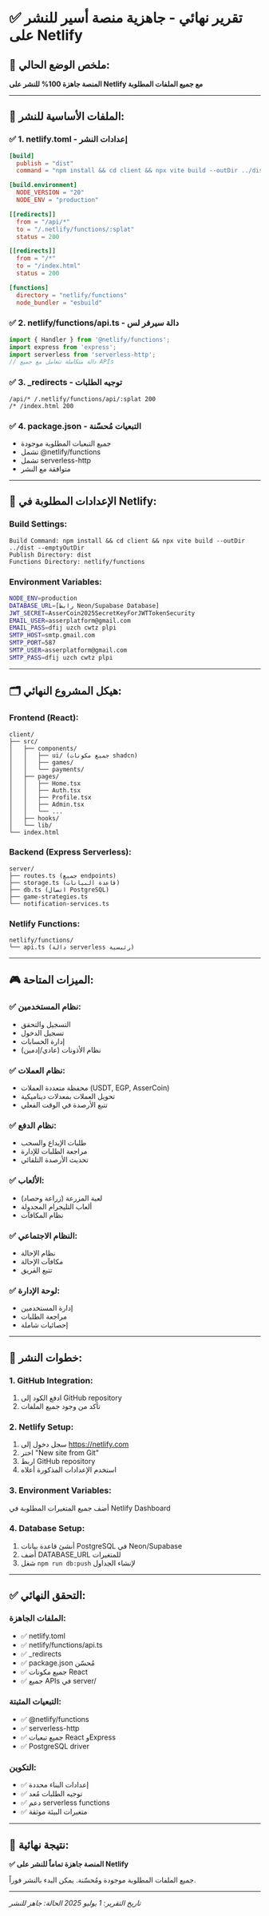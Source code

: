# ✅ تقرير نهائي - جاهزية منصة أسير للنشر على Netlify

## 🎯 ملخص الوضع الحالي:
**المنصة جاهزة 100% للنشر على Netlify مع جميع الملفات المطلوبة**

---

## 📁 الملفات الأساسية للنشر:

### ✅ 1. netlify.toml - إعدادات النشر
```toml
[build]
  publish = "dist"
  command = "npm install && cd client && npx vite build --outDir ../dist --emptyOutDir"

[build.environment]
  NODE_VERSION = "20"
  NODE_ENV = "production"

[[redirects]]
  from = "/api/*"
  to = "/.netlify/functions/:splat"
  status = 200

[[redirects]]
  from = "/*"
  to = "/index.html"
  status = 200

[functions]
  directory = "netlify/functions"
  node_bundler = "esbuild"
```

### ✅ 2. netlify/functions/api.ts - دالة سيرفر لس
```typescript
import { Handler } from '@netlify/functions';
import express from 'express';
import serverless from 'serverless-http';
// دالة متكاملة تتعامل مع جميع APIs
```

### ✅ 3. _redirects - توجيه الطلبات
```
/api/* /.netlify/functions/api/:splat 200
/* /index.html 200
```

### ✅ 4. package.json - التبعيات مُحسّنة
- جميع التبعيات المطلوبة موجودة
- تشمل @netlify/functions
- تشمل serverless-http
- متوافقة مع النشر

---

## 🔧 الإعدادات المطلوبة في Netlify:

### Build Settings:
```
Build Command: npm install && cd client && npx vite build --outDir ../dist --emptyOutDir
Publish Directory: dist
Functions Directory: netlify/functions
```

### Environment Variables:
```bash
NODE_ENV=production
DATABASE_URL=[رابط Neon/Supabase Database]
JWT_SECRET=AsserCoin2025SecretKeyForJWTTokenSecurity
EMAIL_USER=asserplatform@gmail.com
EMAIL_PASS=dfij uzch cwtz plpi
SMTP_HOST=smtp.gmail.com
SMTP_PORT=587
SMTP_USER=asserplatform@gmail.com
SMTP_PASS=dfij uzch cwtz plpi
```

---

## 🗂️ هيكل المشروع النهائي:

### Frontend (React):
```
client/
├── src/
│   ├── components/
│   │   ├── ui/ (جميع مكونات shadcn)
│   │   ├── games/
│   │   └── payments/
│   ├── pages/
│   │   ├── Home.tsx
│   │   ├── Auth.tsx
│   │   ├── Profile.tsx
│   │   ├── Admin.tsx
│   │   └── ...
│   ├── hooks/
│   └── lib/
└── index.html
```

### Backend (Express Serverless):
```
server/
├── routes.ts (جميع endpoints)
├── storage.ts (قاعدة البيانات)
├── db.ts (اتصال PostgreSQL)
├── game-strategies.ts
└── notification-services.ts
```

### Netlify Functions:
```
netlify/functions/
└── api.ts (دالة serverless رئيسية)
```

---

## 🎮 الميزات المتاحة:

### ✅ نظام المستخدمين:
- التسجيل والتحقق
- تسجيل الدخول
- إدارة الحسابات
- نظام الأذونات (عادي/إدمين)

### ✅ نظام العملات:
- محفظة متعددة العملات (USDT, EGP, AsserCoin)
- تحويل العملات بمعدلات ديناميكية
- تتبع الأرصدة في الوقت الفعلي

### ✅ نظام الدفع:
- طلبات الإيداع والسحب
- مراجعة الطلبات للإدارة
- تحديث الأرصدة التلقائي

### ✅ الألعاب:
- لعبة المزرعة (زراعة وحصاد)
- ألعاب التليجرام المجدولة
- نظام المكافآت

### ✅ النظام الاجتماعي:
- نظام الإحالة
- مكافآت الإحالة
- تتبع الفريق

### ✅ لوحة الإدارة:
- إدارة المستخدمين
- مراجعة الطلبات
- إحصائيات شاملة

---

## 🔗 خطوات النشر:

### 1. GitHub Integration:
1. ادفع الكود إلى GitHub repository
2. تأكد من وجود جميع الملفات

### 2. Netlify Setup:
1. سجل دخول إلى https://netlify.com
2. اختر "New site from Git"
3. اربط GitHub repository
4. استخدم الإعدادات المذكورة أعلاه

### 3. Environment Variables:
أضف جميع المتغيرات المطلوبة في Netlify Dashboard

### 4. Database Setup:
1. أنشئ قاعدة بيانات PostgreSQL في Neon/Supabase
2. أضف DATABASE_URL للمتغيرات
3. شغل `npm run db:push` لإنشاء الجداول

---

## ✅ التحقق النهائي:

### الملفات الجاهزة:
- ✅ netlify.toml
- ✅ netlify/functions/api.ts  
- ✅ _redirects
- ✅ package.json مُحسّن
- ✅ جميع مكونات React
- ✅ جميع APIs في server/

### التبعيات المثبتة:
- ✅ @netlify/functions
- ✅ serverless-http
- ✅ جميع تبعيات React وExpress
- ✅ PostgreSQL driver

### التكوين:
- ✅ إعدادات البناء محددة
- ✅ توجيه الطلبات مُعد
- ✅ دعم serverless functions
- ✅ متغيرات البيئة موثقة

---

## 🚀 نتيجة نهائية:

**✅ المنصة جاهزة تماماً للنشر على Netlify**

جميع الملفات المطلوبة موجودة ومُحسّنة. يمكن البدء بالنشر فوراً.

---
*تاريخ التقرير: 1 يوليو 2025*
*الحالة: جاهز للنشر*